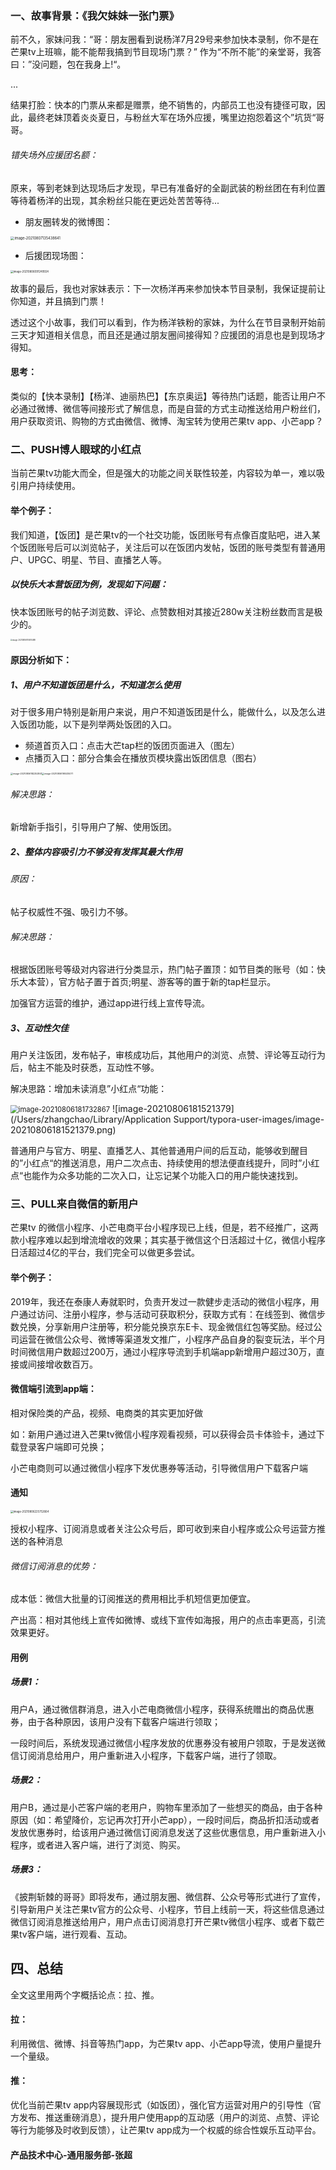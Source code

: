 



### 一、故事背景：《我欠妹妹一张门票》

前不久，家妹问我：“哥：朋友圈看到说杨洋7月29号来参加快本录制，你不是在芒果tv上班嘛，能不能帮我搞到节目现场门票？”  作为“不所不能”的亲堂哥，我答曰：”没问题，包在我身上!“。

...

结果打脸：快本的门票从来都是赠票，绝不销售的，内部员工也没有捷径可取，因此，最终老妹顶着炎炎夏日，与粉丝大军在场外应援，嘴里边抱怨着这个”坑货“哥哥。

###### 错失场外应援团名额：

原来，等到老妹到达现场后才发现，早已有准备好的全副武装的粉丝团在有利位置等待着杨洋的出现，其余粉丝只能在更远处苦苦等待...

- 朋友圈转发的微博图：

<img src="/Users/zhangchao/Library/Application Support/typora-user-images/image-20210807135438641.png" alt="image-20210807135438641" style="zoom:40%;" />

- 后援团现场图：

<img src="/Users/zhangchao/Library/Application Support/typora-user-images/image-20210806091249924.png" alt="image-20210806091249924" style="zoom:30%;" />





故事的最后，我也对家妹表示：下一次杨洋再来参加快本节目录制，我保证提前让你知道，并且搞到门票！



透过这个小故事，我们可以看到，作为杨洋铁粉的家妹，为什么在节目录制开始前三天才知道相关信息，而且还是通过朋友圈间接得知？应援团的消息也是到现场才得知。



#### 思考：

类似的【快本录制】【杨洋、迪丽热巴】【东京奥运】等待热门话题，能否让用户不必通过微博、微信等间接形式了解信息，而是自营的方式主动推送给用户粉丝们，用户获取资讯、购物的方式由微信、微博、淘宝转为使用芒果tv app、小芒app？



### 二、PUSH博人眼球的小红点

当前芒果tv功能大而全，但是强大的功能之间关联性较差，内容较为单一，难以吸引用户持续使用。

#### 举个例子：

我们知道，【饭团】是芒果tv的一个社交功能，饭团账号有点像百度贴吧，进入某个饭团账号后可以浏览帖子，关注后可以在饭团内发帖，饭团的账号类型有普通用户、UPGC、明星、节目、直播艺人等。

##### 以快乐大本营饭团为例，发现如下问题：

快本饭团账号的帖子浏览数、评论、点赞数相对其接近280w关注粉丝数而言是极少的。

<img src="/Users/zhangchao/Library/Application Support/typora-user-images/image-20210806174615088.png" alt="image-20210806174615088" style="zoom:20%;" />

#### 原因分析如下：

##### 1、用户不知道饭团是什么，不知道怎么使用

对于很多用户特别是新用户来说，用户不知道饭团是什么，能做什么，以及怎么进入饭团功能，以下是列举两处饭团的入口。

- 频道首页入口：点击大芒tap栏的饭团页面进入（图左）
- 点播页入口：部分合集会在播放页模块露出饭团信息（图右）

<img src="/Users/zhangchao/Library/Application Support/typora-user-images/image-20210806182252841.png" alt="image-20210806182252841" style="zoom:25%;" /><img src="/Users/zhangchao/Library/Application Support/typora-user-images/image-20210806195535077.png" alt="image-20210806195535077" style="zoom:25%;" />



###### 解决思路：

新增新手指引，引导用户了解、使用饭团。



##### 2、整体内容吸引力不够没有发挥其最大作用

###### 原因：

帖子权威性不强、吸引力不够。

###### 解决思路：

根据饭团账号等级对内容进行分类显示，热门帖子置顶：如节目类的账号（如：快乐大本营），官方帖子置于首页;明星、游客等的置于新的tap栏显示。

加强官方运营的维护，通过app进行线上宣传导流。



##### 3、互动性欠佳

用户关注饭团，发布帖子，审核成功后，其他用户的浏览、点赞、评论等互动行为后，帖主不能及时获悉，互动性不够。

解决思路：增加未读消息”小红点“功能：

<img src="/Users/zhangchao/Library/Application Support/typora-user-images/image-20210806181732867.png" alt="image-20210806181732867" style="zoom:80%;" />     ![image-20210806181521379](/Users/zhangchao/Library/Application Support/typora-user-images/image-20210806181521379.png)

普通用户与官方、明星、直播艺人、其他普通用户间的后互动，能够收到醒目的”小红点“的推送消息，用户二次点击、持续使用的想法便直线提升，同时”小红点“也能作为众多功能的二次入口，让忘记某个功能入口的用户能快速找到。



### 三、PULL来自微信的新用户

芒果tv 的微信小程序、小芒电商平台小程序现已上线，但是，若不经推广，这两款小程序难以起到增流增收的效果；其实基于微信这个日活超过十亿，微信小程序日活超过4亿的平台，我们完全可以做更多尝试。

#### 举个例子：

2019年，我还在泰康人寿就职时，负责开发过一款健步走活动的微信小程序，用户通过访问、注册小程序，参与活动可获取积分，获取方式有：在线签到、微信步数兑换，分享新用户注册等，积分能兑换京东E卡、现金微信红包等奖励。经过公司运营在微信公众号、微博等渠道发文推广，小程序产品自身的裂变玩法，半个月时间微信用户数超过200万，通过小程序导流到手机端app新增用户超过30万，直接或间接增收数百万。

#### 微信端引流到app端：

相对保险类的产品，视频、电商类的其实更加好做

如：新用户通过进入芒果tv微信小程序观看视频，可以获得会员卡体验卡，通过下载登录客户端即可兑换；

小芒电商则可以通过微信小程序下发优惠券等活动，引导微信用户下载客户端

#### 通知

<img src="/Users/zhangchao/Library/Application Support/typora-user-images/image-20210806225752664.png" alt="image-20210806225752664" style="zoom:30%;" />

授权小程序、订阅消息或者关注公众号后，即可收到来自小程序或公众号运营方推送的各种消息

###### 微信订阅消息的优势：

成本低：微信大批量的订阅推送的费用相比手机短信更加便宜。

产出高：相对其他线上宣传如微博、或线下宣传如海报，用户的点击率更高，引流效果更好。



#### 用例

##### 场景1：

用户A，通过微信群消息，进入小芒电商微信小程序，获得系统赠出的商品优惠券，由于各种原因，该用户没有下载客户端进行领取；

一段时间后，系统发现通过微信小程序发放的优惠券没有被用户领取，于是发送微信订阅消息给用户，用户重新进入小程序，下载客户端，进行了领取。

##### 场景2：

用户B，通过是小芒客户端的老用户，购物车里添加了一些想买的商品，由于各种原因（如：希望降价，忘记再次打开小芒app），一段时间后，商品折扣活动或者发放优惠券时，给该用户通过微信订阅消息发送了这些优惠信息，用户重新进入小程序，或者进入客户端，进行了浏览、购买。

##### 场景3：

《披荆斩棘的哥哥》即将发布，通过朋友圈、微信群、公众号等形式进行了宣传，引导新用户关注芒果tv官方的公众号、小程序，节目上线前一天，将这些信息通过微信订阅消息推送给用户，用户点击订阅消息打开芒果tv微信小程序、或者下载芒果tv客户端，进行观看、互动。





## 四、总结

全文这里用两个字概括论点：拉、推。

#### 拉：

利用微信、微博、抖音等热门app，为芒果tv app、小芒app导流，使用户量提升一个量级。

#### 推：

优化当前芒果tv app内容展现形式（如饭团），强化官方运营对用户的引导性（官方发布、推送重磅消息），提升用户使用app的互动感（用户的浏览、点赞、评论等行为能够及时收到反馈），让芒果tv app成为一个权威的综合性娱乐互动平台。







#### 																																								   产品技术中心-通用服务部-张超











